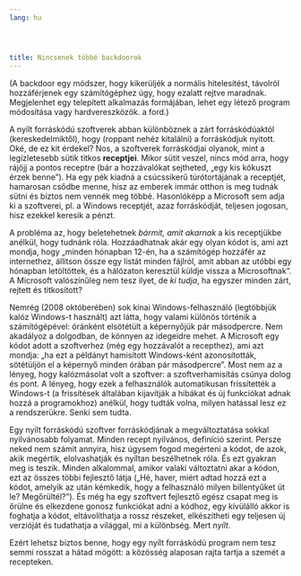 ```yaml
---
lang: hu




title: Nincsenek többé backdoorok
---
```


(A backdoor egy módszer, hogy kikerüljék a normális hitelesítést, távolról hozzáférjenek egy számítógéphez úgy, hogy ezalatt rejtve maradnak. Megjelenhet egy telepített alkalmazás formájában, lehet egy létező program módosítása vagy hardvereszközök. a ford.)

A nyílt forráskódú szoftverek abban különböznek a zárt forráskódúaktól (kereskedelmiktől), hogy (roppant nehéz kitalálni) a forráskódjuk nyitott. Oké, de ez kit érdekel? Nos, a szoftverek forráskódjai olyanok, mint a legízletesebb sütik titkos <b>receptjei</b>. Mikor sütit veszel, nincs mód arra, hogy rájöjj a pontos receptre (bár a hozzávalókat sejtheted, „egy kis kókuszt érzek benne”). Ha egy pék kiadná a csúcssikerű túrótortájának a receptjét, hamarosan csődbe menne, hisz az emberek immár otthon is meg tudnák sütni és biztos nem vennék meg többé. Hasonlóképp a Microsoft sem adja ki a szoftverei, pl. a Windows receptjét, azaz forráskódját, teljesen jogosan, hisz ezekkel keresik a pénzt.

A probléma az, hogy beletehetnek <i>bármit, amit akarnak</i> a kis receptjükbe anélkül, hogy tudnánk róla. Hozzáadhatnak akár egy olyan kódot is, ami azt mondja, hogy „minden hónapban 12-én, ha a számítógép hozzáfér az internethez, állítson össze egy listát minden fájlról, amit abban az utóbbi egy hónapban letöltöttek, és a hálózaton keresztül küldje vissza a Microsoftnak”. A Microsoft valószínűleg nem tesz ilyet, de <i>ki tudja</i>, ha egyszer minden zárt, rejtett és titkosított?

Nemrég (2008 októberében) sok kínai Windows-felhasználó (legtöbbjük kalóz Windows-t használt) azt látta, hogy valami különös történik a számítógépével: óránként elsötétült a képernyőjük pár másodpercre. Nem akadályoz a dolgodban, de könnyen az idegeidre mehet. A Microsoft egy kódot adott a szoftverhez (még egy hozzávalót a recepthez), ami azt mondja: „ha ezt a példányt hamisított Windows-ként azonosították, sötétüljön el a képernyő minden órában pár másodpercre”. Most nem az a lényeg, hogy kalózmásolat volt a szoftver: a szoftverhamisítás csúnya dolog és pont. A lényeg, hogy ezek a felhasználók automatikusan frissítették a Windows-t (a frissítések általában kijavítják a hibákat és új funkciókat adnak hozzá a programokhoz) anélkül, hogy tudták volna, milyen hatással lesz ez a rendszerükre. Senki sem tudta.

Egy nyílt forráskódú szoftver forráskódjának a megváltoztatása sokkal nyilvánosabb folyamat. Minden recept nyilvános, definíció szerint. Persze neked nem számít annyira, hisz úgysem fogod megérteni a kódot, de azok, akik megértik, elolvashatják és nyíltan beszélhetnek róla. És ezt gyakran meg is teszik. Minden alkalommal, amikor valaki változtatni akar a kódon, ezt az összes többi fejlesztő látja („Hé, haver, miért adtad hozzá ezt a kódot, amelyik az után kémkedik, hogy a felhasználó milyen billentyűket üt le? Megőrültél?”). És még ha egy szoftvert fejlesztő egész csapat meg is őrülne és elkezdene gonosz funkciókat adni a kódhoz, egy kívülálló akkor is foghatja a kódot, eltávolíthatja a rossz részeket, elkészítheti egy teljesen új verzióját és tudathatja a világgal, mi a különbség. Mert <i>nyílt</i>.

Ezért lehetsz biztos benne, hogy egy nyílt forráskódú program nem tesz semmi rosszat a hátad mögött: a közösség alaposan rajta tartja a szemét a recepteken.




